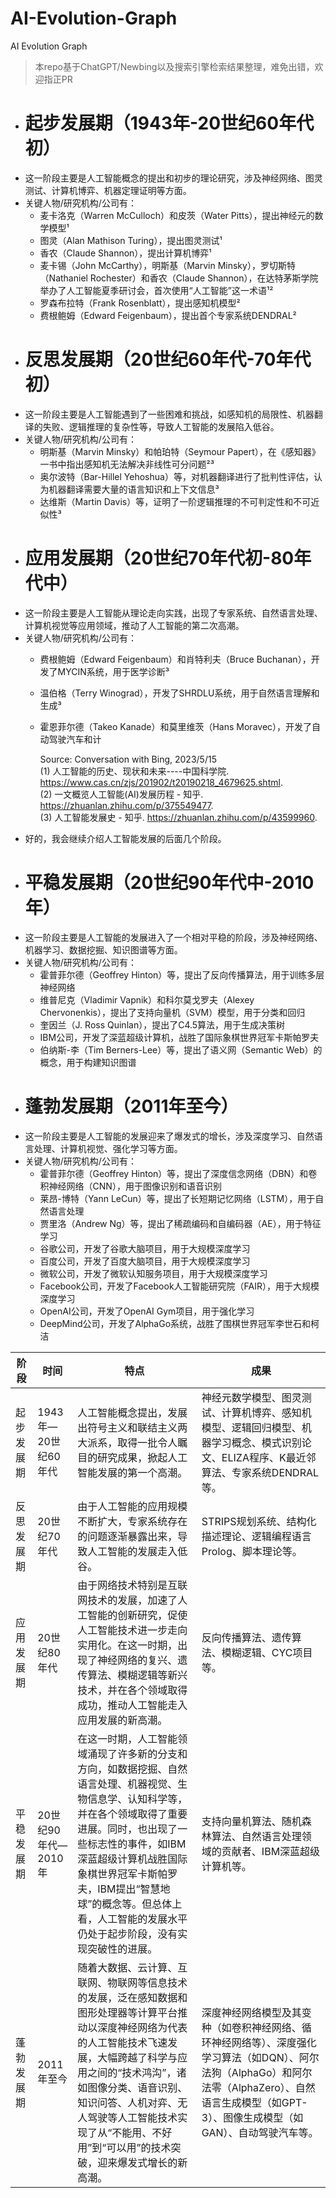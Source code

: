 # AI-Evolution-Graph
AI Evolution Graph

> 本repo基于ChatGPT/Newbing以及搜索引擎检索结果整理，难免出错，欢迎指正PR

- # 起步发展期（1943年-20世纪60年代初）
- 这一阶段主要是人工智能概念的提出和初步的理论研究，涉及神经网络、图灵测试、计算机博弈、机器定理证明等方面。
- 关键人物/研究机构/公司有：
	- 麦卡洛克（Warren McCulloch）和皮茨（Water Pitts），提出神经元的数学模型¹
	- 图灵（Alan Mathison Turing），提出图灵测试¹
	- 香农（Claude Shannon），提出计算机博弈¹
	- 麦卡锡（John McCarthy），明斯基（Marvin Minsky），罗切斯特（Nathaniel Rochester）和香农（Claude Shannon），在达特茅斯学院举办了人工智能夏季研讨会，首次使用“人工智能”这一术语¹²
	- 罗森布拉特（Frank Rosenblatt），提出感知机模型²
	- 费根鲍姆（Edward Feigenbaum），提出首个专家系统DENDRAL²
- # 反思发展期（20世纪60年代-70年代初）
- 这一阶段主要是人工智能遇到了一些困难和挑战，如感知机的局限性、机器翻译的失败、逻辑推理的复杂性等，导致人工智能的发展陷入低谷。
- 关键人物/研究机构/公司有：
	- 明斯基（Marvin Minsky）和帕珀特（Seymour Papert），在《感知器》一书中指出感知机无法解决非线性可分问题²³
	- 奥尔波特（Bar-Hillel Yehoshua）等，对机器翻译进行了批判性评估，认为机器翻译需要大量的语言知识和上下文信息³
	- 达维斯（Martin Davis）等，证明了一阶逻辑推理的不可判定性和不可近似性³
- # 应用发展期（20世纪70年代初-80年代中）
- 这一阶段主要是人工智能从理论走向实践，出现了专家系统、自然语言处理、计算机视觉等应用领域，推动了人工智能的第二次高潮。
- 关键人物/研究机构/公司有：
	- 费根鲍姆（Edward Feigenbaum）和肖特利夫（Bruce Buchanan），开发了MYCIN系统，用于医学诊断³
	- 温伯格（Terry Winograd），开发了SHRDLU系统，用于自然语言理解和生成³
	- 霍恩菲尔德（Takeo Kanade）和莫里维茨（Hans Moravec），开发了自动驾驶汽车和计
	    
	  Source: Conversation with Bing, 2023/5/15  
	  (1) 人工智能的历史、现状和未来----中国科学院. https://www.cas.cn/zjs/201902/t20190218_4679625.shtml.  
	  (2) 一文概览人工智能(AI)发展历程 - 知乎. https://zhuanlan.zhihu.com/p/375549477.  
	  (3) 人工智能发展史 - 知乎. https://zhuanlan.zhihu.com/p/43599960.  
- 好的，我会继续介绍人工智能发展的后面几个阶段。
- # 平稳发展期（20世纪90年代中-2010年）
- 这一阶段主要是人工智能的发展进入了一个相对平稳的阶段，涉及神经网络、机器学习、数据挖掘、知识图谱等方面。
- 关键人物/研究机构/公司有：
	- 霍普菲尔德（Geoffrey Hinton）等，提出了反向传播算法，用于训练多层神经网络
	- 维普尼克（Vladimir Vapnik）和科尔莫戈罗夫（Alexey Chervonenkis），提出了支持向量机（SVM）模型，用于分类和回归
	- 奎因兰（J. Ross Quinlan），提出了C4.5算法，用于生成决策树
	- IBM公司，开发了深蓝超级计算机，战胜了国际象棋世界冠军卡斯帕罗夫
	- 伯纳斯-李（Tim Berners-Lee）等，提出了语义网（Semantic Web）的概念，用于构建知识图谱
- # 蓬勃发展期（2011年至今）
- 这一阶段主要是人工智能的发展迎来了爆发式的增长，涉及深度学习、自然语言处理、计算机视觉、强化学习等方面。
- 关键人物/研究机构/公司有：
	- 霍普菲尔德（Geoffrey Hinton）等，提出了深度信念网络（DBN）和卷积神经网络（CNN），用于图像识别和语音识别
	- 莱昂-博特（Yann LeCun）等，提出了长短期记忆网络（LSTM），用于自然语言处理
	- 贾里洛（Andrew Ng）等，提出了稀疏编码和自编码器（AE），用于特征学习
	- 谷歌公司，开发了谷歌大脑项目，用于大规模深度学习
	- 百度公司，开发了百度大脑项目，用于大规模深度学习
	- 微软公司，开发了微软认知服务项目，用于大规模深度学习
	- Facebook公司，开发了Facebook人工智能研究院（FAIR），用于大规模深度学习
	- OpenAI公司，开发了OpenAI Gym项目，用于强化学习
	- DeepMind公司，开发了AlphaGo系统，战胜了围棋世界冠军李世石和柯洁

| 阶段 | 时间 | 特点 | 成果 |
| --- | --- | --- | --- |
| 起步发展期 | 1943年—20世纪60年代 | 人工智能概念提出，发展出符号主义和联结主义两大派系，取得一批令人瞩目的研究成果，掀起人工智能发展的第一个高潮。 | 神经元数学模型、图灵测试、计算机博弈、感知机模型、逻辑回归模型、机器学习概念、模式识别论文、ELIZA程序、K最近邻算法、专家系统DENDRAL等。 |
| 反思发展期 | 20世纪70年代 | 由于人工智能的应用规模不断扩大，专家系统存在的问题逐渐暴露出来，导致人工智能的发展走入低谷。 | STRIPS规划系统、结构化描述理论、逻辑编程语言Prolog、脚本理论等。 |
| 应用发展期 | 20世纪80年代 | 由于网络技术特别是互联网技术的发展，加速了人工智能的创新研究，促使人工智能技术进一步走向实用化。在这一时期，出现了神经网络的复兴、遗传算法、模糊逻辑等新兴技术，并在各个领域取得成功，推动人工智能走入应用发展的新高潮。 | 反向传播算法、遗传算法、模糊逻辑、CYC项目等。 |
| 平稳发展期 | 20世纪90年代—2010年 | 在这一时期，人工智能领域涌现了许多新的分支和方向，如数据挖掘、自然语言处理、机器视觉、生物信息学、认知科学等，并在各个领域取得了重要进展。同时，也出现了一些标志性的事件，如IBM深蓝超级计算机战胜国际象棋世界冠军卡斯帕罗夫，IBM提出“智慧地球”的概念等。但总体上看，人工智能的发展水平仍处于起步阶段，没有实现突破性的进展。 | 支持向量机算法、随机森林算法、自然语言处理领域的贡献者、IBM深蓝超级计算机等。 |
| 蓬勃发展期 | 2011年至今 | 随着大数据、云计算、互联网、物联网等信息技术的发展，泛在感知数据和图形处理器等计算平台推动以深度神经网络为代表的人工智能技术飞速发展，大幅跨越了科学与应用之间的“技术鸿沟”，诸如图像分类、语音识别、知识问答、人机对弈、无人驾驶等人工智能技术实现了从“不能用、不好用”到“可以用”的技术突破，迎来爆发式增长的新高潮。 | 深度神经网络模型及其变种（如卷积神经网络、循环神经网络等）、深度强化学习算法（如DQN）、阿尔法狗（AlphaGo）和阿尔法零（AlphaZero）、自然语言生成模型（如GPT-3）、图像生成模型（如GAN）、自动驾驶汽车等。 |
